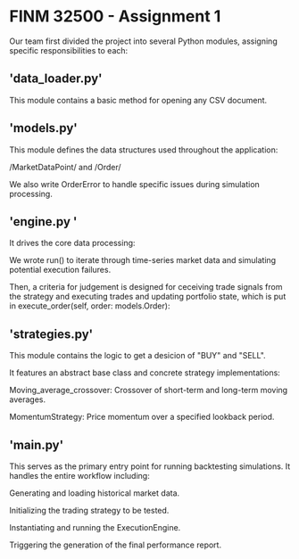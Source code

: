 # FINM 32500 - Assignment 1
Our team first divided the project into several Python modules, assigning specific responsibilities to each:

## 'data_loader.py'
This module contains a basic method for opening any CSV document.

## 'models.py'
This module defines the data structures used throughout the application:

/MarketDataPoint/ and /Order/

We also write OrderError to handle specific issues during simulation processing.

## 'engine.py '
It drives the core data processing: 

We wrote run() to iterate through time-series market data and simulating potential execution failures.

Then, a criteria for judgement is designed for ceceiving trade signals from the strategy and executing trades and updating portfolio state, which is put in execute_order(self, order: models.Order):

## 'strategies.py'
This module contains the logic to get a desicion of "BUY" and "SELL". 

It features an abstract base class and concrete strategy implementations:

Moving_average_crossover: Crossover of short-term and long-term moving averages.

MomentumStrategy: Price momentum over a specified lookback period.

## 'main.py'
This serves as the primary entry point for running backtesting simulations. It handles the entire workflow including:

Generating and loading historical market data.

Initializing the trading strategy to be tested.

Instantiating and running the ExecutionEngine.

Triggering the generation of the final performance report.
